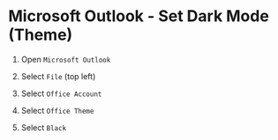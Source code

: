 
# Microsoft Outlook - Set Dark Mode (Theme)

1. Open `Microsoft Outlook`

2. Select `File` (top left)

3. Select `Office Account`

4. Select `Office Theme`

5. Select `Black`


<!--
 ------------------------------------------------------------

  Citation(s)

    support.microsoft.com  |  "Dark Mode in Outlook"  |  https://support.microsoft.com/en-us/office/dark-mode-in-outlook-3e2446e0-9a7b-4189-9af9-57fb94d02ae3

 ------------------------------------------------------------
-->